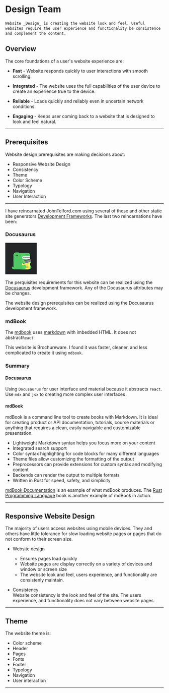 # Design Team

```admonish info
Website _Design_ is creating the website look and feel. Useful websites require the user experience and functionality be consistence and complement the content.
```

## Overview

The core foundations of a  user's website experience are:

- **Fast** - Website responds quickly to user interactions with  smooth scrolling.

- **Integrated** - The website uses the full  capabilities of the user device to create an experience true to the device.

- **Reliable** - Loads quickly and reliably even in  uncertain network conditions.

- **Engaging** - Keeps user coming back to a website that is designed to look and feel natural.


---
## Prerequisites

Website design prerequisites are making decisions about:
- Responsive Website Design
- Consistency
- Theme
- Color Scheme
- Typology
- Navigation
- User Interaction

---

I have reincarnated JohnTelford.com using several of these and other static site generators [Development Frameworks](https://docusaurus.io/docs#comparison-with-other-tools). The last two reincarnations have been:


### Docusaurus

![Docusaurus](docusauruslogo.png)
  
The perquisites requirements for this website can be realized using the [Docusaurus](https://docusaurus.io) development framework. Any of the Docusaurus attributes may be changes.

The website design prerequisites can be realized using the Docusaurus development framework.

### mdBook


The [mdbook](https://crates.io/crates/mdbook) uses [markdown](https://www.markdownguide.org) with imbedded HTML. It does not abstract`React`

This website is Brochureware. I found it was faster, cleaner, and less complicated to create it using `mdbook`.

### Summary

#### Docusaurus  
Using `Docusaurus` for user interface and material because it abstracts `react`. Use `mdx` and `jsx` to creating more complex user interfaces .

#### mdBook   
mdBook is a command line tool to create books with Markdown. It is ideal for creating product or API documentation, tutorials, course materials or anything that requires a clean, easily navigable and customizable presentation.

- Lightweight Markdown syntax helps you focus more on your content
- Integrated search support
- Color syntax highlighting for code blocks for many different languages
- Theme files allow customizing the formatting of the output
- Preprocessors can provide extensions for custom syntax and modifying content
- Backends can render the output to multiple formats
- Written in Rust for speed, safety, and simplicity

[mdBook Documentation](https://rust-lang.github.io/mdBook/) is an example of what mdBook produces. The [Rust Programming Language](https://doc.rust-lang.org/book/) book is another example of mdBook in action.



---

## Responsive Website Design

The majority of users access websites using mobile devices. They and others have little tolerance for slow loading website pages or pages that do not conform to their screen size.

- Website design   
	- Ensures pages load quickly
	- Website pages are display correctly on a variety of devices and window or screen size
	- The website look and feel, users experience, and functionality are consistenly maintain.

- Consistency    
Website consistency is the look and feel of the site. The users experience, and functionality does not vary between website pages.

---

## Theme

The website theme is:

- Color scheme
- Header
- Pages
- Fonts
- Footer
- Typology
- Navigation
- User interaction

---
